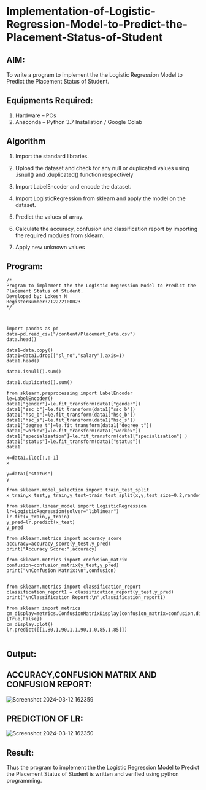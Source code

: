 # Implementation-of-Logistic-Regression-Model-to-Predict-the-Placement-Status-of-Student

## AIM:
To write a program to implement the the Logistic Regression Model to Predict the Placement Status of Student.

## Equipments Required:
1. Hardware – PCs
2. Anaconda – Python 3.7 Installation / Google Colab

## Algorithm

  1. Import the standard libraries.
  
  2. Upload the dataset and check for any null or duplicated values using .isnull() and .duplicated() function respectively

  3. Import LabelEncoder and encode the dataset.
  
  4. Import LogisticRegression from sklearn and apply the model on the dataset.
    
  5. Predict the values of array.
     
  6. Calculate the accuracy, confusion and classification report by importing the required modules from sklearn.
     
  7. Apply new unknown values

## Program:
```
/*
Program to implement the the Logistic Regression Model to Predict the Placement Status of Student.
Developed by: Lokesh N
RegisterNumber:212222100023  
*/
```
```


import pandas as pd
data=pd.read_csv("/content/Placement_Data.csv")
data.head()

data1=data.copy()
data1=data1.drop(["sl_no","salary"],axis=1)
data1.head()

data1.isnull().sum()

data1.duplicated().sum()

from sklearn.preprocessing import LabelEncoder
le=LabelEncoder()
data1["gender"]=le.fit_transform(data1["gender"])
data1["ssc_b"]=le.fit_transform(data1["ssc_b"])
data1["hsc_b"]=le.fit_transform(data1["hsc_b"])
data1["hsc_s"]=le.fit_transform(data1["hsc_s"])
data1["degree_t"]=le.fit_transform(data1["degree_t"])
data1["workex"]=le.fit_transform(data1["workex"])
data1["specialisation"]=le.fit_transform(data1["specialisation"] )     
data1["status"]=le.fit_transform(data1["status"])       
data1 

x=data1.iloc[:,:-1]
x

y=data1["status"]
y

from sklearn.model_selection import train_test_split
x_train,x_test,y_train,y_test=train_test_split(x,y,test_size=0.2,random_state=0)

from sklearn.linear_model import LogisticRegression
lr=LogisticRegression(solver="liblinear")
lr.fit(x_train,y_train)
y_pred=lr.predict(x_test)
y_pred

from sklearn.metrics import accuracy_score
accuracy=accuracy_score(y_test,y_pred)
print("Accuracy Score:",accuracy)

from sklearn.metrics import confusion_matrix
confusion=confusion_matrix(y_test,y_pred)
print("\nConfusion Matrix:\n",confusion)


from sklearn.metrics import classification_report
classification_report1 = classification_report(y_test,y_pred)
print("\nClassification Report:\n",classification_report1)

from sklearn import metrics
cm_display=metrics.ConfusionMatrixDisplay(confusion_matrix=confusion,display_labels=[True,False])
cm_display.plot()
lr.predict([[1,80,1,90,1,1,90,1,0,85,1,85]])


```
## Output:
## ACCURACY,CONFUSION MATRIX AND CONFUSION REPORT:
![Screenshot 2024-03-12 162359](https://github.com/lokeshnarayanan/Implementation-of-Logistic-Regression-Model-to-Predict-the-Placement-Status-of-Student/assets/119393019/90d5f71a-0577-4da2-a49d-a0655078168c)
## PREDICTION OF LR:
![Screenshot 2024-03-12 162350](https://github.com/lokeshnarayanan/Implementation-of-Logistic-Regression-Model-to-Predict-the-Placement-Status-of-Student/assets/119393019/0bac87b1-917a-4797-92b7-d308f2ff6e1f)

## Result:
Thus the program to implement the the Logistic Regression Model to Predict the Placement Status of Student is written and verified using python programming.

